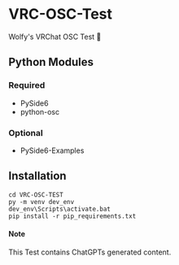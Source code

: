 # VRC-OSC-Test
Wolfy's VRChat OSC Test 🐺

## Python Modules
### Required
- PySide6
- python-osc

### Optional
- PySide6-Examples

## Installation
~~~
cd VRC-OSC-TEST
py -m venv dev_env
dev_env\Scripts\activate.bat
pip install -r pip_requirements.txt
~~~

#### Note
This Test contains ChatGPTs generated content.